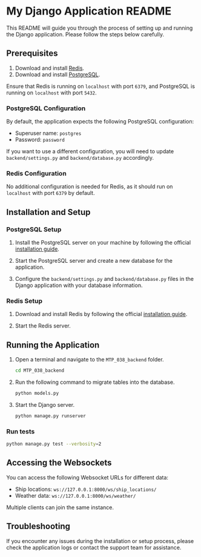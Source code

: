 # My Django Application README

This README will guide you through the process of setting up and running the Django application. Please follow the steps below carefully.

## Prerequisites

1. Download and install [Redis](https://redis.io/download).
2. Download and install [PostgreSQL](https://www.postgresql.org/download/).

Ensure that Redis is running on `localhost` with port `6379`, and PostgreSQL is running on `localhost` with port `5432`.

### PostgreSQL Configuration

By default, the application expects the following PostgreSQL configuration:

- Superuser name: `postgres`
- Password: `password`

If you want to use a different configuration, you will need to update `backend/settings.py` and `backend/database.py` accordingly.

### Redis Configuration

No additional configuration is needed for Redis, as it should run on `localhost` with port `6379` by default.

## Installation and Setup

### PostgreSQL Setup

1. Install the PostgreSQL server on your machine by following the official [installation guide](https://www.postgresql.org/download/).

2. Start the PostgreSQL server and create a new database for the application.

3. Configure the `backend/settings.py` and `backend/database.py` files in the Django application with your database information.

### Redis Setup

1. Download and install Redis by following the official [installation guide](https://redis.io/download).

2. Start the Redis server.

## Running the Application

1. Open a terminal and navigate to the `MTP_038_backend` folder.

    ```bash
    cd MTP_038_backend
    ```
   
2. Run the following command to migrate tables into the database.

    ```bash
    python models.py
    ```

3. Start the Django server.
    
    ```bash
    python manage.py runserver
    ```
   
### Run tests
   ```bash
   python manage.py test --verbosity=2
   ```

## Accessing the Websockets

You can access the following Websocket URLs for different data:

- Ship locations: `ws://127.0.0.1:8000/ws/ship_locations/`
- Weather data: `ws://127.0.0.1:8000/ws/weather/`

Multiple clients can join the same instance.

## Troubleshooting

If you encounter any issues during the installation or setup process, please check the application logs or contact the support team for assistance.